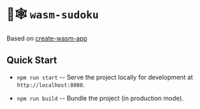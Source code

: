 # 🦀🕸 `wasm-sudoku`

Based on [create-wasm-app](https://github.com/rustwasm/create-wasm-app)

## Quick Start

- `npm run start` -- Serve the project locally for development at
  `http://localhost:8080`.

- `npm run build` -- Bundle the project (in production mode).
